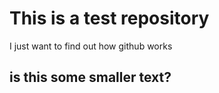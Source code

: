 # This is a test repository

I just want to find out how github works

## is this some smaller text?
